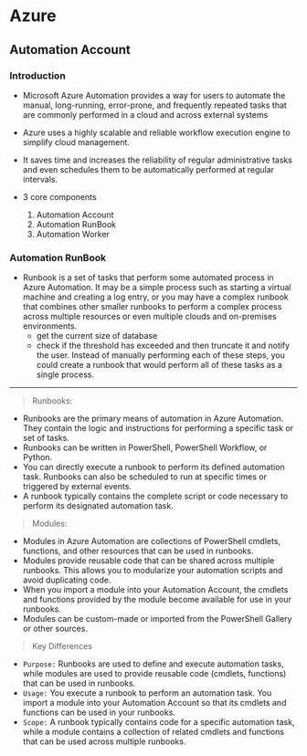 # Azure

## Automation Account

### Introduction

- Microsoft Azure Automation provides a way for users to automate the manual, long-running, error-prone, and
frequently repeated tasks that are commonly performed in a cloud and across external systems
- Azure uses a highly scalable and reliable workflow execution engine to simplify cloud management.
- It saves time and increases the reliability of regular administrative tasks and even schedules them to be automatically
performed at regular intervals.

- 3 core components
  1. Automation Account
  2. Automation RunBook
  3. Automation Worker

### Automation RunBook

- Runbook is a set of tasks that perform some automated process in Azure Automation. It may be a simple process such
as starting a virtual machine and creating a log entry, or you may have a complex runbook that combines other smaller
runbooks to perform a complex process across multiple resources or even multiple clouds and on-premises
environments.
  - get the current size of database
  - check if the threshold has exceeded and then truncate it and notify the user.
Instead of manually performing each of these steps, you could create a runbook that would perform all of these tasks
as a single process.

---

> Runbooks:

- Runbooks are the primary means of automation in Azure Automation. They contain the logic and instructions for performing a specific task or set of tasks.
- Runbooks can be written in PowerShell, PowerShell Workflow, or Python.
- You can directly execute a runbook to perform its defined automation task. Runbooks can also be scheduled to run at specific times or triggered by external events.
- A runbook typically contains the complete script or code necessary to perform its designated automation task.

> Modules:

- Modules in Azure Automation are collections of PowerShell cmdlets, functions, and other resources that can be used in runbooks.
- Modules provide reusable code that can be shared across multiple runbooks. This allows you to modularize your automation scripts and avoid duplicating code.
- When you import a module into your Automation Account, the cmdlets and functions provided by the module become available for use in your runbooks.
- Modules can be custom-made or imported from the PowerShell Gallery or other sources.

> Key Differences

- `Purpose:` Runbooks are used to define and execute automation tasks, while modules are used to provide reusable code (cmdlets, functions) that can be used in runbooks.
- `Usage:` You execute a runbook to perform an automation task. You import a module into your Automation Account so that its cmdlets and functions can be used in your runbooks.
- `Scope:` A runbook typically contains code for a specific automation task, while a module contains a collection of related cmdlets and functions that can be used across multiple runbooks.
